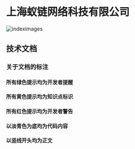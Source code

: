 # 上海蚁链网络科技有限公司

![indeximages](edit/master/docs/images/indexbackground.jpeg)

## 技术文档

### 关于文档的标注

#### 所有绿色提示均为开发者提醒

#### 所有黄色提示均为知识点标识

#### 所有红色提示均为开发者警告

#### 以淡青色为底均为代码内容

#### 以竖线开头均为正文
